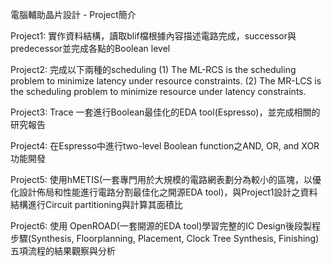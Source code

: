電腦輔助晶片設計 - Project簡介

Project1: 實作資料結構，讀取blif檔根據內容描述電路完成，successor與predecessor並完成各點的Boolean level

Project2: 完成以下兩種的scheduling
(1) The ML-RCS is the scheduling problem to minimize latency under resource constraints. 
(2) The MR-LCS is the scheduling problem to minimize resource under latency constraints.

Project3: Trace 一套進行Boolean最佳化的EDA tool(Espresso)，並完成相關的研究報告

Project4: 在Espresso中進行two-level Boolean function之AND, OR, and XOR 功能開發

Project5: 使用hMETIS(一套專門用於大規模的電路網表劃分為較小的區塊，以優化設計佈局和性能進行電路分割最佳化之開源EDA tool)，與Project1設計之資料結構進行Circuit partitioning與計算其面積比

Project6: 使用 OpenROAD(一套開源的EDA tool)學習完整的IC Design後段製程步驟(Synthesis, Floorplanning, Placement, Clock Tree Synthesis, Finishing)五項流程的結果觀察與分析
